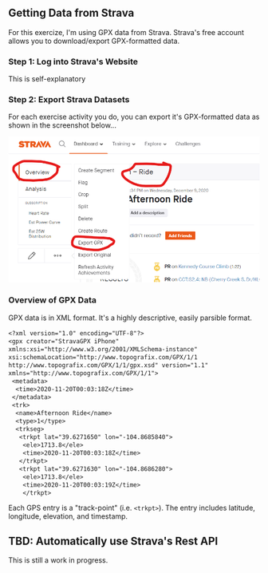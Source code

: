 ##  Getting Data from Strava

For this exercize, I'm using GPX data from Strava.  Strava's free account allows you to download/export GPX-formatted data.

### Step 1: Log into Strava's Website

This is self-explanatory

### Step 2: Export Strava Datasets

For each exercise activity you do, you can export it's GPX-formatted data as shown in the screenshot below...

![export_strava](images/strava_export.png)

### Overview of GPX Data

GPX data is in XML format.  It's a highly descriptive, easily parsible format. 

    <?xml version="1.0" encoding="UTF-8"?>
    <gpx creator="StravaGPX iPhone" xmlns:xsi="http://www.w3.org/2001/XMLSchema-instance" xsi:schemaLocation="http://www.topografix.com/GPX/1/1 http://www.topografix.com/GPX/1/1/gpx.xsd" version="1.1" xmlns="http://www.topografix.com/GPX/1/1">
     <metadata>
      <time>2020-11-20T00:03:18Z</time>
     </metadata>
     <trk>
      <name>Afternoon Ride</name>
      <type>1</type>
      <trkseg>
       <trkpt lat="39.6271650" lon="-104.8685840">
        <ele>1713.8</ele>
        <time>2020-11-20T00:03:18Z</time>
       </trkpt>
       <trkpt lat="39.6271630" lon="-104.8686280">
        <ele>1713.8</ele>
        <time>2020-11-20T00:03:19Z</time>
        </trkpt>

Each GPS entry is a "track-point" (i.e. `<trkpt>`).  The entry includes latitude, longitude, elevation, and timestamp.

## TBD:  Automatically use Strava's Rest API

This is still a work in progress.
